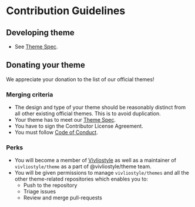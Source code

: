 # Contribution Guidelines

## Developing theme

- See [Theme Spec](https://vivliostyle.github.io/themes/#/spec).

## Donating your theme

We appreciate your donation to the list of our official themes!

### Merging criteria

- The design and type of your theme should be reasonably distinct from all other existing official themes. This is to avoid duplication.
- Your theme has to meet our [Theme Spec](https://vivliostyle.github.io/themes/#/spec).
- You have to sign the Contributor License Agreement.
- You must follow [Code of Conduct](CODE_OF_CONDUCT.md).

### Perks

- You will become a member of [Vivliostyle](https://github.com/vivliostyle) as well as a maintainer of `vivliostyle/theme` as a part of @vivliostyle/theme team.
- You will be given permissions to manage `vivliostyle/themes` and all the other theme-related repositories which enables you to:
  - Push to the repository
  - Triage issues
  - Review and merge pull-requests
